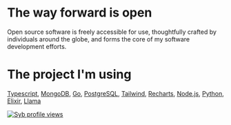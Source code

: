# The way forward is open
Open source software is freely accessible for use, thoughtfully crafted by individuals around the globe, and forms the core of my software development efforts.

# The project I'm using
[Typescript](https://www.typescriptlang.org/), [MongoDB](https://www.mongodb.com/), [Go](https://go.dev/), [PostgreSQL](https://www.postgresql.org/), [Tailwind](https://tailwindcss.com/), [Recharts](https://recharts.org/en-US), [Node.js](https://nodejs.org/en), [Python](https://www.python.org/), [Elixir](https://elixir-lang.org/), [Llama](https://www.llama.com/)

[![Syb profile views](https://u8views.com/api/v1/github/profiles/99127787/views/day-week-month-total-count.svg)](https://u8views.com/github/harmoniousmoss)
